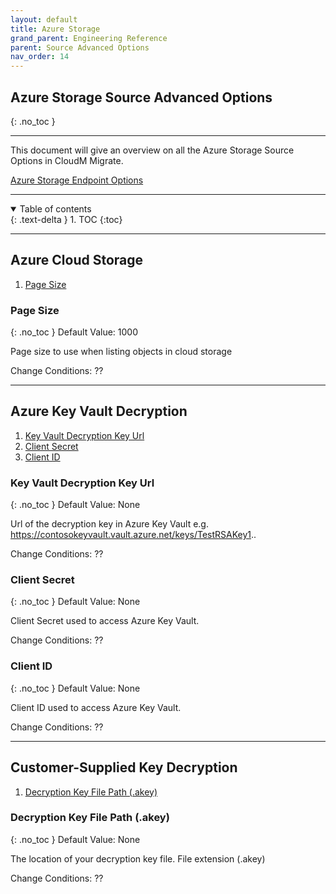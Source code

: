 ```yaml
---
layout: default
title: Azure Storage
grand_parent: Engineering Reference
parent: Source Advanced Options
nav_order: 14
---
```


## Azure Storage Source Advanced Options
{: .no_toc }

---
This document will give an overview on all the Azure Storage Source Options in CloudM Migrate. 

<a href="https://cloudm-migrate.github.io/documentation/Engineering-Reference/AzureStorage.html">Azure Storage Endpoint Options</a>
         
---
<a name="top"></a>
<details open markdown="block">
  <summary>
    Table of contents
  </summary>
  {: .text-delta }
1. TOC
{:toc}
</details>

---
## Azure Cloud Storage

1. [Page Size](#pagesi)

### Page Size <a name="pagesi"></a>
{: .no_toc }
Default Value: 1000

Page size to use when listing objects in cloud storage

Change Conditions: ??

---
## Azure Key Vault Decryption

1. [Key Vault Decryption Key Url](#keyvalurl)
2. [Client Secret](#clisec)
3. [Client ID](#cliid)

### Key Vault Decryption Key Url <a name="keyvalurl"></a>
{: .no_toc }
Default Value: None

Url of the decryption key in Azure Key Vault e.g. https://contosokeyvault.vault.azure.net/keys/TestRSAKey1..

Change Conditions: ??

### Client Secret <a name="clisec"></a>
{: .no_toc }
Default Value: None

Client Secret used to access Azure Key Vault.

Change Conditions: ??

### Client ID <a name="cliid"></a>
{: .no_toc }
Default Value: None

Client ID used to access Azure Key Vault.

Change Conditions: ??

---
## Customer-Supplied Key Decryption

1. [Decryption Key File Path (.akey)](#deckefilde)

### Decryption Key File Path (.akey) <a name="deckefilde"></a>
{: .no_toc }
Default Value: None

The location of your decryption key file. File extension (.akey)

Change Conditions: ??
